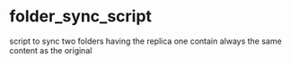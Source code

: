 # folder_sync_script
script to sync two folders having the replica one contain always the same content as the original
